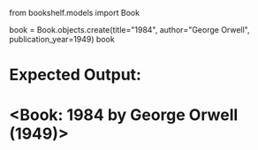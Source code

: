 from bookshelf.models import Book

book = Book.objects.create(title="1984", author="George Orwell", publication_year=1949)
book
# Expected Output:
# <Book: 1984 by George Orwell (1949)>
